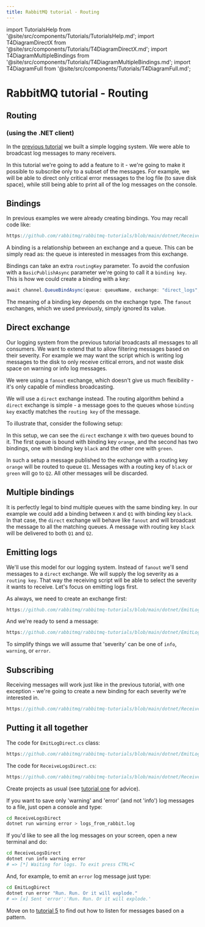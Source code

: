 ```yaml
---
title: RabbitMQ tutorial - Routing
---
```

<!--
Copyright (c) 2005-2024 Broadcom. All Rights Reserved. The term "Broadcom" refers to Broadcom Inc. and/or its subsidiaries.

All rights reserved. This program and the accompanying materials
are made available under the terms of the under the Apache License,
Version 2.0 (the "License”); you may not use this file except in compliance
with the License. You may obtain a copy of the License at

https://www.apache.org/licenses/LICENSE-2.0

Unless required by applicable law or agreed to in writing, software
distributed under the License is distributed on an "AS IS" BASIS,
WITHOUT WARRANTIES OR CONDITIONS OF ANY KIND, either express or implied.
See the License for the specific language governing permissions and
limitations under the License.
-->

import TutorialsHelp from '@site/src/components/Tutorials/TutorialsHelp.md';
import T4DiagramDirectX from '@site/src/components/Tutorials/T4DiagramDirectX.md';
import T4DiagramMultipleBindings from '@site/src/components/Tutorials/T4DiagramMultipleBindings.md';
import T4DiagramFull from '@site/src/components/Tutorials/T4DiagramFull.md';

# RabbitMQ tutorial - Routing

## Routing
### (using the .NET client)

<TutorialsHelp/>

In the [previous tutorial](./tutorial-three-dotnet) we built a
simple logging system. We were able to broadcast log messages to many
receivers.

In this tutorial we're going to add a feature to it - we're going to
make it possible to subscribe only to a subset of the messages. For
example, we will be able to direct only critical error messages to the
log file (to save disk space), while still being able to print all of
the log messages on the console.


Bindings
--------

In previous examples we were already creating bindings. You may recall
code like:

```csharp reference
https://github.com/rabbitmq/rabbitmq-tutorials/blob/main/dotnet/ReceiveLogs/ReceiveLogs.cs#L15
```

A binding is a relationship between an exchange and a queue. This can
be simply read as: the queue is interested in messages from this
exchange.

Bindings can take an extra `routingKey` parameter. To avoid the
confusion with a `BasicPublishAsync` parameter we're going to call it a
`binding key`. This is how we could create a binding with a key:

```csharp
await channel.QueueBindAsync(queue: queueName, exchange: "direct_logs", routingKey: "black");
```

The meaning of a binding key depends on the exchange type. The
`fanout` exchanges, which we used previously, simply ignored its
value.

Direct exchange
---------------

Our logging system from the previous tutorial broadcasts all messages
to all consumers. We want to extend that to allow filtering messages
based on their severity. For example we may want the script which is
writing log messages to the disk to only receive critical errors, and
not waste disk space on warning or info log messages.

We were using a `fanout` exchange, which doesn't give us much
flexibility - it's only capable of mindless broadcasting.

We will use a `direct` exchange instead. The routing algorithm behind
a `direct` exchange is simple - a message goes to the queues whose
`binding key` exactly matches the `routing key` of the message.

To illustrate that, consider the following setup:

<T4DiagramDirectX/>

In this setup, we can see the `direct` exchange `X` with two queues bound
to it. The first queue is bound with binding key `orange`, and the second
has two bindings, one with binding key `black` and the other one
with `green`.

In such a setup a message published to the exchange with a routing key
`orange` will be routed to queue `Q1`. Messages with a routing key of `black`
or `green` will go to `Q2`. All other messages will be discarded.


Multiple bindings
-----------------
<T4DiagramMultipleBindings/>

It is perfectly legal to bind multiple queues with the same binding
key. In our example we could add a binding between `X` and `Q1` with
binding key `black`. In that case, the `direct` exchange will behave
like `fanout` and will broadcast the message to all the matching
queues. A message with routing key `black` will be delivered to both
`Q1` and `Q2`.


Emitting logs
-------------

We'll use this model for our logging system. Instead of `fanout` we'll
send messages to a `direct` exchange. We will supply the log severity as
a `routing key`. That way the receiving script will be able to select
the severity it wants to receive. Let's focus on emitting logs
first.

As always, we need to create an exchange first:

```csharp reference
https://github.com/rabbitmq/rabbitmq-tutorials/blob/main/dotnet/EmitLogDirect/EmitLogDirect.cs#L8
```

And we're ready to send a message:

```csharp reference
https://github.com/rabbitmq/rabbitmq-tutorials/blob/main/dotnet/EmitLogDirect/EmitLogDirect.cs#L12-L13
```

To simplify things we will assume that 'severity' can be one of
`info`, `warning`, or `error`.


Subscribing
-----------

Receiving messages will work just like in the previous tutorial, with
one exception - we're going to create a new binding for each severity
we're interested in.


```csharp reference
https://github.com/rabbitmq/rabbitmq-tutorials/blob/main/dotnet/ReceiveLogsDirect/ReceiveLogsDirect.cs#L23-L29
```

Putting it all together
-----------------------



<T4DiagramFull/>


The code for `EmitLogDirect.cs` class:

```csharp reference
https://github.com/rabbitmq/rabbitmq-tutorials/blob/main/dotnet/EmitLogDirect/EmitLogDirect.cs
```

The code for `ReceiveLogsDirect.cs`:

```csharp reference
https://github.com/rabbitmq/rabbitmq-tutorials/blob/main/dotnet/ReceiveLogsDirect/ReceiveLogsDirect.cs
```

Create projects as usual (see [tutorial one](./tutorial-one-dotnet) for
advice).

If you want to save only 'warning' and 'error' (and not 'info') log
messages to a file, just open a console and type:

```bash
cd ReceiveLogsDirect
dotnet run warning error > logs_from_rabbit.log
```

If you'd like to see all the log messages on your screen, open a new
terminal and do:

```bash
cd ReceiveLogsDirect
dotnet run info warning error
# => [*] Waiting for logs. To exit press CTRL+C
```

And, for example, to emit an `error` log message just type:

```bash
cd EmitLogDirect
dotnet run error "Run. Run. Or it will explode."
# => [x] Sent 'error':'Run. Run. Or it will explode.'
```

Move on to [tutorial 5](./tutorial-five-dotnet) to find out how to listen
for messages based on a pattern.
